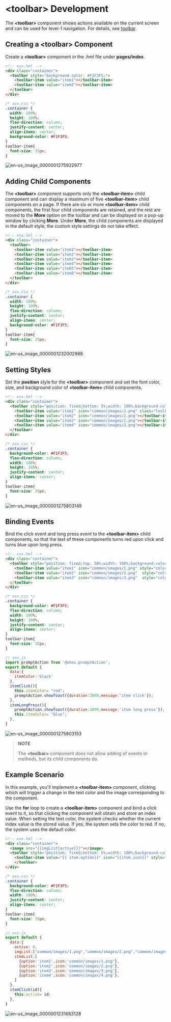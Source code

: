 # &lt;toolbar&gt; Development
<!--Kit: ArkUI-->
<!--Subsystem: ArkUI-->
<!--Owner: @mayaolll-->
<!--Designer: @jiangdayuan-->
<!--Tester: @lxl007-->
<!--Adviser: @HelloCrease-->

The **&lt;toolbar&gt;** component shows actions available on the current screen and can be used for level-1 navigation. For details, see [toolbar](../reference/apis-arkui/arkui-js/js-components-basic-toolbar.md).


## Creating a &lt;toolbar&gt; Component

Create a **&lt;toolbar&gt;** component in the .hml file under **pages/index**.


```html
<!-- xxx.hml -->
<div class="container">
  <toolbar style="background-color: #F1F3F5;">
    <toolbar-item value="item1"></toolbar-item>
    <toolbar-item value="item2"></toolbar-item>
  </toolbar>
</div>
```


```css
/* xxx.css */
.container {
  width: 100%;
  height: 100%; 
  flex-direction: column;
  justify-content: center;
  align-items: center;
  background-color: #F1F3F5;
}
toolbar-item{
  font-size: 35px;
}
```

![en-us_image_0000001275922977](figures/en-us_image_0000001275922977.gif)


## Adding Child Components

The **&lt;toolbar&gt;** component supports only the **&lt;toolbar-item&gt;** child component and can display a maximum of five **&lt;toolbar-item&gt;** child components on a page. If there are six or more **&lt;toolbar-item&gt;** child components, the first four child components are retained, and the rest are moved to the **More** option on the toolbar and can be displayed on a pop-up window by clicking **More**. Under **More**, the child components are displayed in the default style; the custom style settings do not take effect.

```html
<!-- xxx.hml -->
<div class="container">
  <toolbar>
    <toolbar-item value="item1"></toolbar-item>    
    <toolbar-item value="item2"></toolbar-item>    
    <toolbar-item value="item3"></toolbar-item>    
    <toolbar-item value="item4"></toolbar-item>    
    <toolbar-item value="item5"></toolbar-item>    
    <toolbar-item value="item6"></toolbar-item>
  </toolbar>
</div>
```


```css
/* xxx.css */
.container {
  width: 100%;
  height: 100%; 
  flex-direction: column;
  justify-content: center;
  align-items: center;
  background-color: #F1F3F5;
}
toolbar-item{
  font-size: 35px;
}
```

![en-us_image_0000001232002988](figures/en-us_image_0000001232002988.gif)


## Setting Styles

Set the **position** style for the **&lt;toolbar&gt;** component and set the font color, size, and background color of **&lt;toolbar-item&gt;** child components.



```html
<!-- xxx.hml -->
<div class="container">
  <toolbar style="position: fixed;bottom: 5%;width: 100%;background-color: #F1F3F5;">
    <toolbar-item value="item1" icon="common/images/1.png" class="toolbarActive"></toolbar-item>
    <toolbar-item value="item2" icon="common/images/2.png"></toolbar-item>
    <toolbar-item value="item3" icon="common/images/1.png"></toolbar-item>
    <toolbar-item value="item4" icon="common/images/2.png"></toolbar-item>
  </toolbar>
</div>
```



```css
/* xxx.css */
.container {
  background-color: #F1F3F5;
  flex-direction: column;
  width: 100%;
  height: 100%; 
  justify-content: center;
  align-items: center;
}
toolbar-item{
  font-size: 35px;
}
```


![en-us_image_0000001275803149](figures/en-us_image_0000001275803149.png)


## Binding Events

Bind the click event and long press event to the **&lt;toolbar-item&gt;** child components, so that the text of these components turns red upon click and turns blue upon long press.


```html
<!-- xxx.hml -->
<div class="container">
  <toolbar style="position: fixed;top: 50%;width: 100%;background-color: #F1F3F5;">
    <toolbar-item value="item1" icon="common/images/1.png" style="color: {{itemColor}};" onclick="itemClick"></toolbar-item>
    <toolbar-item value="item2" icon="common/images/2.png"  style="color: {{itemColor}}"></toolbar-item>
    <toolbar-item value="item3" icon="common/images/3.png"  style="color: {{itemColor}}" onlongpress="itemLongPress"></toolbar-item>
  </toolbar>
</div>
```


```css
/* xxx.css */
.container {
  background-color: #F1F3F5;   
  flex-direction: column;
  width: 100%;
  height: 100%; 
  justify-content: center;
  align-items: center;
}
toolbar-item{
  font-size: 35px;
}
```


```js
// xxx.js
import promptAction from '@ohos.promptAction';
export default {
  data:{
    itemColor:'black'
  },
  itemClick(){
    this.itemColor= "red";
    promptAction.showToast({duration:2000,message:'item click'});
  },
  itemLongPress(){
    promptAction.showToast({duration:2000,message:'item long press'});
    this.itemColor= "blue";
  },
}
```

![en-us_image_0000001275803153](figures/en-us_image_0000001275803153.gif)

> **NOTE**
>
> The **&lt;toolbar&gt;** component does not allow adding of events or methods, but its child components do.


## Example Scenario

In this example, you'll implement a **&lt;toolbar-item&gt;** component, clicking which will trigger a change in the text color and the image corresponding to the component.

Use the **for** loop to create a **&lt;toolbar-item&gt;** component and bind a click event to it, so that clicking the component will obtain and store an index value. When setting the text color, the system checks whether the current index value is the stored value. If yes, the system sets the color to red. If no, the system uses the default color.

```html
<!-- xxx.hml -->
<div class="container">
  <image src="{{imgList[active]}}"></image>
  <toolbar style="position: fixed;bottom: 5%;width: 100%;background-color: #F1F3F5;">
    <toolbar-item value="{{ item.option}}" icon="{{item.icon}}" style="color: {{active == $idx?'red':'black'}};background-color: {{active== $idx?'#dbe7f1':'#F1F3F5'}};" for="{{item in itemList}}" onclick="itemClick({{$idx}})"></toolbar-item>
    </toolbar>
</div>
```


```css
/* xxx.css */
.container {
  background-color: #F1F3F5;   
  flex-direction: column;
  width: 100%;
  justify-content: center;
  align-items: center;
}
toolbar-item{
  font-size: 35px;
}
```


```js
// xxx.js
export default {
  data:{
    active: 0,
    imgList:["common/images/1.png","common/images/2.png","common/images/3.png","common/images/4.png"],
    itemList:[
      {option:'item1',icon:'common/images/1.png'},
      {option:'item2',icon:'common/images/2.png'},
      {option:'item3',icon:'common/images/3.png'},
      {option:'item4',icon:'common/images/4.png'},
    ]
  },
  itemClick(id){
    this.active= id;
  },
}
```

![en-us_image_0000001231683128](figures/en-us_image_0000001231683128.gif)
